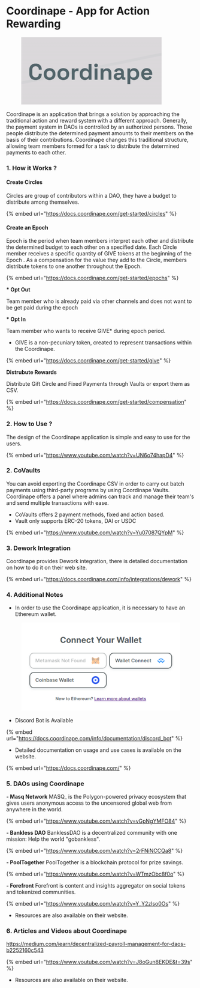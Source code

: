 # Coordinape - App for Action Rewarding

<figure><img src="../../../.gitbook/assets/coord.png" alt=""><figcaption></figcaption></figure>

Coordinape is an application that brings a solution by approaching the traditional action and reward system with a different approach. Generally, the payment system in DAOs is controlled by an authorized persons. Those people distribute the determined payment amounts to their members on the basis of their contributions. Coordinape changes this traditional structure, allowing team members formed for a task to distribute the determined payments to each other.

### 1. How it Works ?

#### Create Circles

Circles are group of contributors within a DAO, they have a budget to distribute among themselves.

{% embed url="https://docs.coordinape.com/get-started/circles" %}

#### Create an Epoch

Epoch is the period when team members interpret each other and distribute the determined budget to each other on a specified date. Each Circle member receives a specific quantity of GIVE tokens at the beginning of the Epoch . As a compensation for the value they add to the Circle, members distribute tokens to one another throughout the Epoch.

{% embed url="https://docs.coordinape.com/get-started/epochs" %}

**\* Opt Out**

Team member who is already paid via other channels and does not want to be get paid during the epoch

**\* Opt In**

Team member who wants to receive GIVE\* during epoch period.

* GIVE is a non-pecuniary token, created to represent transactions within the Coordinape.

{% embed url="https://docs.coordinape.com/get-started/give" %}



**Distrubute Rewards**

Distribute Gift Circle and Fixed Payments through Vaults or export them as CSV.

{% embed url="https://docs.coordinape.com/get-started/compensation" %}

### 2. How to Use ?

The design of the Coordinape application is simple and easy to use for the users.

{% embed url="https://www.youtube.com/watch?v=UN6o74hapD4" %}

### 2. CoVaults

You can avoid exporting the Coordinape CSV in order to carry out batch payments using third-party programs by using Coordinape Vaults. Coordinape offers a panel where admins can track and manage their team's and send multiple transactions with ease.

* CoVaults offers 2 payment methods, fixed and action based.
* Vault only supports ERC-20 tokens, DAI or USDC

{% embed url="https://www.youtube.com/watch?v=Yu07087QYpM" %}

### 3. Dework Integration

Coordinape provides Dework integration, there is detailed documentation on how to do it on their web site.

{% embed url="https://docs.coordinape.com/info/integrations/dework" %}

### 4. Additional Notes

* In order to use the Coordinape application, it is necessary to have an Ethereum wallet.

<figure><img src="../../../.gitbook/assets/coordinape connect.png" alt=""><figcaption></figcaption></figure>

* Discord Bot is Available

{% embed url="https://docs.coordinape.com/info/documentation/discord_bot" %}

* Detailed documentation on usage and use cases is available on the website.

{% embed url="https://docs.coordinape.com/" %}

### 5. DAOs using Coordinape

**- Masq Network** MASQ\_ is the Polygon-powered privacy ecosystem that gives users anonymous access to the uncensored global web from anywhere in the world.

{% embed url="https://www.youtube.com/watch?v=vGpNgYMFO84" %}

**- Bankless DAO** BanklessDAO is a decentralized community with one mission: Help the world "gobankless".

{% embed url="https://www.youtube.com/watch?v=2rFNiNCCQa8" %}

**- PoolTogether** PoolTogether is a blockchain protocol for prize savings.

{% embed url="https://www.youtube.com/watch?v=WTmzObc8f0o" %}

**- Forefront** Forefront is content and insights aggregator on social tokens and tokenized communities.

{% embed url="https://www.youtube.com/watch?v=Y_Y2zlso0Os" %}

* Resources are also available on their website.

### 6. Articles and Videos about Coordinape

https://medium.com/iearn/decentralized-payroll-management-for-daos-b2252160c543

{% embed url="https://www.youtube.com/watch?v=J8oGun8EKDE&t=39s" %}

* Resources are also available on their website.
